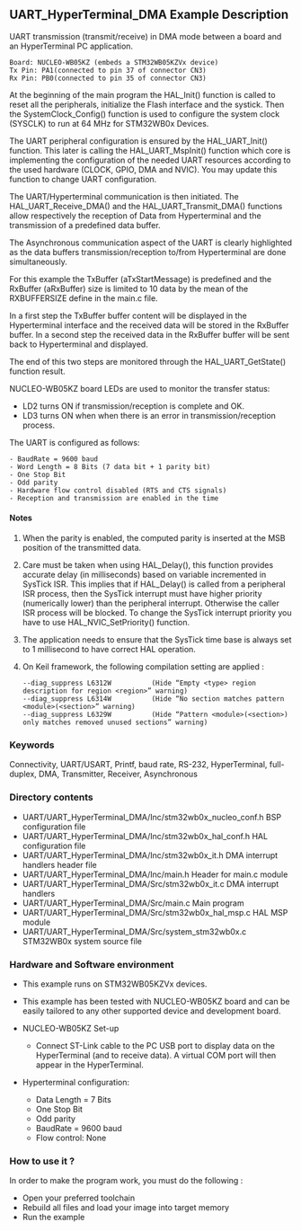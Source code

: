 ## <b>UART_HyperTerminal_DMA Example Description</b>

UART transmission (transmit/receive) in DMA mode
between a board and an HyperTerminal PC application.

    Board: NUCLEO-WB05KZ (embeds a STM32WB05KZVx device)
    Tx Pin: PA1(connected to pin 37 of connector CN3)
    Rx Pin: PB0(connected to pin 35 of connector CN3)

At the beginning of the main program the HAL_Init() function is called to reset
all the peripherals, initialize the Flash interface and the systick.
Then the SystemClock_Config() function is used to configure the system
clock (SYSCLK) to run at 64 MHz for STM32WB0x Devices.

The UART peripheral configuration is ensured by the HAL_UART_Init() function.
This later is calling the HAL_UART_MspInit() function which core is implementing
the configuration of the needed UART resources according to the used hardware (CLOCK,
GPIO, DMA and NVIC). You may update this function to change UART configuration.

The UART/Hyperterminal communication is then initiated.
The HAL_UART_Receive_DMA() and the HAL_UART_Transmit_DMA() functions allow respectively
the reception of Data from Hyperterminal and the transmission of a predefined data
buffer.

The Asynchronous communication aspect of the UART is clearly highlighted as the
data buffers transmission/reception to/from Hyperterminal are done simultaneously.

For this example the TxBuffer (aTxStartMessage) is predefined and the RxBuffer (aRxBuffer)
size is limited to 10 data by the mean of the RXBUFFERSIZE define in the main.c file.

In a first step the TxBuffer buffer content will be displayed in the Hyperterminal
interface and the received data will be stored in the RxBuffer buffer.
In a second step the received data in the RxBuffer buffer will be sent back to
Hyperterminal and displayed.

The end of this two steps are monitored through the HAL_UART_GetState() function
result.

NUCLEO-WB05KZ board LEDs are used to monitor the transfer status:

 - LD2 turns ON if transmission/reception is complete and OK.
 - LD3 turns ON when when there is an error in transmission/reception process.

The UART is configured as follows:

    - BaudRate = 9600 baud
    - Word Length = 8 Bits (7 data bit + 1 parity bit)
    - One Stop Bit
    - Odd parity
    - Hardware flow control disabled (RTS and CTS signals)
    - Reception and transmission are enabled in the time

#### <b>Notes</b>

 1. When the parity is enabled, the computed parity is inserted at the MSB
    position of the transmitted data.
   
 2. Care must be taken when using HAL_Delay(), this function provides accurate delay (in milliseconds)
    based on variable incremented in SysTick ISR. This implies that if HAL_Delay() is called from
    a peripheral ISR process, then the SysTick interrupt must have higher priority (numerically lower)
    than the peripheral interrupt. Otherwise the caller ISR process will be blocked.
    To change the SysTick interrupt priority you have to use HAL_NVIC_SetPriority() function.

 3. The application needs to ensure that the SysTick time base is always set to 1 millisecond
    to have correct HAL operation.

 4. On Keil framework, the following compilation setting are applied :
    
        --diag_suppress L6312W          (Hide “Empty <type> region description for region <region>” warning)
        --diag_suppress L6314W          (Hide “No section matches pattern <module>(<section>” warning)
        --diag_suppress L6329W          (Hide “Pattern <module>(<section>) only matches removed unused sections” warning)
    
### <b>Keywords</b>

Connectivity, UART/USART, Printf, baud rate, RS-232, HyperTerminal, full-duplex, DMA,
Transmitter, Receiver, Asynchronous

### <b>Directory contents</b>

  - UART/UART_HyperTerminal_DMA/Inc/stm32wb0x_nucleo_conf.h BSP configuration file
  - UART/UART_HyperTerminal_DMA/Inc/stm32wb0x_hal_conf.h    HAL configuration file
  - UART/UART_HyperTerminal_DMA/Inc/stm32wb0x_it.h          DMA interrupt handlers header file
  - UART/UART_HyperTerminal_DMA/Inc/main.h                   Header for main.c module
  - UART/UART_HyperTerminal_DMA/Src/stm32wb0x_it.c          DMA interrupt handlers
  - UART/UART_HyperTerminal_DMA/Src/main.c                   Main program
  - UART/UART_HyperTerminal_DMA/Src/stm32wb0x_hal_msp.c     HAL MSP module
  - UART/UART_HyperTerminal_DMA/Src/system_stm32wb0x.c      STM32WB0x system source file

### <b>Hardware and Software environment</b>

  - This example runs on STM32WB05KZVx devices.

  - This example has been tested with NUCLEO-WB05KZ board and can be
    easily tailored to any other supported device and development board.

  - NUCLEO-WB05KZ Set-up
     - Connect ST-Link cable to the PC USB port to display data on the HyperTerminal (and to receive data).
       A virtual COM port will then appear in the HyperTerminal.
     

  - Hyperterminal configuration:
    - Data Length = 7 Bits
    - One Stop Bit
    - Odd parity
    - BaudRate = 9600 baud
    - Flow control: None

### <b>How to use it ?</b>

In order to make the program work, you must do the following :

 - Open your preferred toolchain
 - Rebuild all files and load your image into target memory
 - Run the example
 